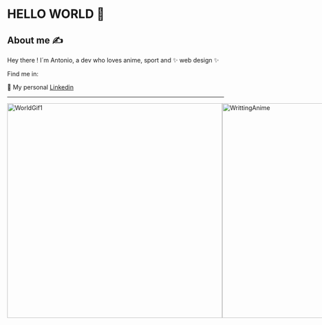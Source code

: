 # HELLO WORLD 💫

## About me ✍️

Hey there ! I´m Antonio, a dev who loves anime, sport and ✨ web design ✨

Find me in:

💼 My personal [Linkedin](https://www.linkedin.com/in/antonio-cort%C3%A9s-jim%C3%A9nez-505423207/)

***

<div style = "display: flex; 
  flex-direction: row;">
<img style = "align:left;" src="https://64.media.tumblr.com/eb385a0c897a360d7205714435a9e776/tumblr_p9b5g5lQ0U1x8dkuto1_500.gifv" alt="WorldGif1" width="500px">
<img src="https://media1.tenor.com/images/86489b28cf2316bb0d141809cc900f66/tenor.gif?itemid=17921729" alt="WrittingAnime" width="500px">
<img style = "align:left;" src="https://media1.tenor.com/images/da68635b2cd0b43a1e1553bc6f4c8496/tenor.gif?itemid=14398017" alt="WorldGif2" width="500px">  
</div>



